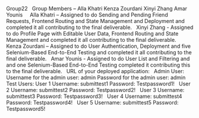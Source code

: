 Group22
 
Group Members – 
Alla Khatri
Kenza Zourdani
Xinyi Zhang 
Amar Younis
 
 
Alla Khatri – Assigned to do Sending and Pending Friend Requests, Frontend Routing and State Management and Deployment and completed it all contributing to the final deliverable.
 
Xinyi Zhang - Assigned to do Profile Page with Editable User Data, Frontend Routing and State Management and completed it all contributing to the final deliverable.
 
Kenza Zourdani – Assigned to do User Authentication, Deployment and five Selenium-Based End-to-End Testing and completed it all contributing to the final deliverable.
 
Amar Younis - Assigned to do User List and Filtering and and one Selenium-Based End-to-End Testing completed it contributing this to the final deliverable.
 
URL of your deployed application:
 
Admin User:
Username for the admin user: admin
Password for the admin user: admin
 
 
Test Users:
User 1
Username: submittest1
Password: Testpassword1!
 
User 2
Username: submittest2
Password: Testpassword2!
 
User 3
Username: submittest3
Password: Testpassword3!
 
User 4
Username: submittest4
Password: Testpassword4!
 
User 5
Username: submittest5
Password: Testpassword5!